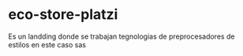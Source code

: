 # eco-store-platzi
Es un landding donde se trabajan tegnologias de preprocesadores de estilos en este caso sas
